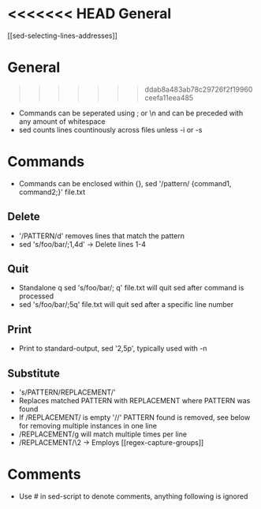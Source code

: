 <<<<<<< HEAD
General
=======
[[sed-selecting-lines-addresses]]
# General
>>>>>>> ddab8a483ab78c29726f2f19960ceefa11eea485
- Commands can be seperated using ; or \\n and can be preceded with any amount of whitespace
- sed counts lines countinously across files unless -i or -s

# Commands
- Commands can be enclosed within {}, sed '/pattern/ {command1, command2;}' file.txt
## Delete
- '/PATTERN/d' removes lines that match the pattern
- sed 's/foo/bar/;1,4d' -> Delete lines 1-4

## Quit
- Standalone q sed 's/foo/bar/; q' file.txt will quit sed after command is processed
- sed 's/foo/bar/;5q' file.txt will quit sed after a specific line number

## Print
- Print to standard-output, sed '2,5p', typically used with -n

## Substitute
- 's/PATTERN/REPLACEMENT/'
- Replaces matched PATTERN with REPLACEMENT where PATTERN was found
- If /REPLACEMENT/ is empty '//' PATTERN found is removed, see below for removing multiple instances in one line
- /REPLACEMENT/g will match multiple times per line
- /REPLACEMENT/\\2 -> Employs [[regex-capture-groups]]

# Comments
- Use # in sed-script to denote comments, anything following is ignored